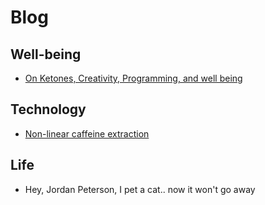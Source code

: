 # Blog 

## Well-being
- [On Ketones, Creativity, Programming, and well being](blog/biohacks/cocoonut_oil_310122.md)

## Technology
- [Non-linear caffeine extraction]()

## Life
- Hey, Jordan Peterson, I pet a cat.. now it won't go away
